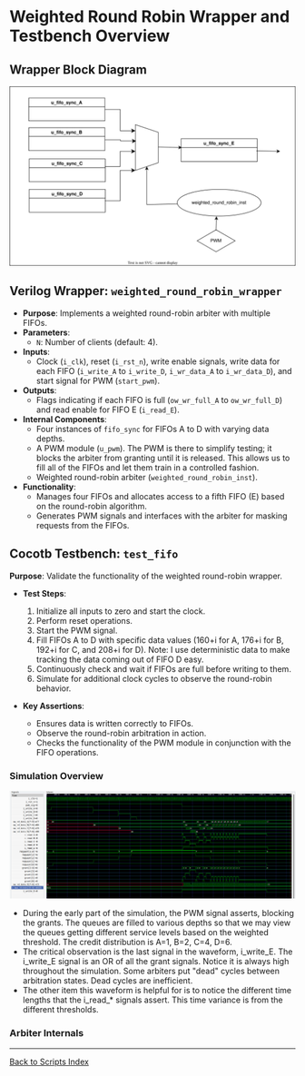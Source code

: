 # Weighted Round Robin Wrapper and Testbench Overview

## Wrapper Block Diagram

![Arbiter Weighted Round Robin Wrapper](./_svg/arbiter_weighted_round_robin_wrapper.svg)

## Verilog Wrapper: `weighted_round_robin_wrapper`

- **Purpose**: Implements a weighted round-robin arbiter with multiple FIFOs.
- **Parameters**:
  - `N`: Number of clients (default: 4).
- **Inputs**:
  - Clock (`i_clk`), reset (`i_rst_n`), write enable signals, write data for each FIFO (`i_write_A` to `i_write_D`, `i_wr_data_A` to `i_wr_data_D`), and start signal for PWM (`start_pwm`).
- **Outputs**:
  - Flags indicating if each FIFO is full (`ow_wr_full_A` to `ow_wr_full_D`) and read enable for FIFO E (`i_read_E`).
- **Internal Components**:
  - Four instances of `fifo_sync` for FIFOs A to D with varying data depths.
  - A PWM module (`u_pwm`). The PWM is there to simplify testing; it blocks the arbiter from granting until it is released. This allows us to fill all of the FIFOs and let them train in a controlled fashion.
  - Weighted round-robin arbiter (`weighted_round_robin_inst`).
- **Functionality**:
  - Manages four FIFOs and allocates access to a fifth FIFO (E) based on the round-robin algorithm.
  - Generates PWM signals and interfaces with the arbiter for masking requests from the FIFOs.

## Cocotb Testbench: `test_fifo`

**Purpose**: Validate the functionality of the weighted round-robin wrapper.

- **Test Steps**:
  1. Initialize all inputs to zero and start the clock.
  2. Perform reset operations.
  3. Start the PWM signal.
  4. Fill FIFOs A to D with specific data values (160+i for A, 176+i for B, 192+i for C, and 208+i for D). Note: I use deterministic data to make tracking the data coming out of FIFO D easy.
  5. Continuously check and wait if FIFOs are full before writing to them.
  6. Simulate for additional clock cycles to observe the round-robin behavior.

- **Key Assertions**:
  - Ensures data is written correctly to FIFOs.
  - Observe the round-robin arbitration in action.
  - Checks the functionality of the PWM module in conjunction with the FIFO operations.

### Simulation Overview

![High-Level Simulation](./_png/arbiter_weighted_round_robin_wrapper.png)

- During the early part of the simulation, the PWM signal asserts, blocking the grants. The queues are filled to various depths so that we may view the queues getting different service levels based on the weighted threshold. The credit distribution is A=1, B=2, C=4, D=6.
- The critical observation is the last signal in the waveform, i_write_E. The i_write_E signal is an OR of all the grant signals. Notice it is always high throughout the simulation. Some arbiters put "dead" cycles between arbitration states. Dead cycles are inefficient.
- The other item this waveform is helpful for is to notice the different time lengths that the i_read_* signals assert. This time variance is from the different thresholds.

### Arbiter Internals


---

[Back to Scripts Index](index.md)
